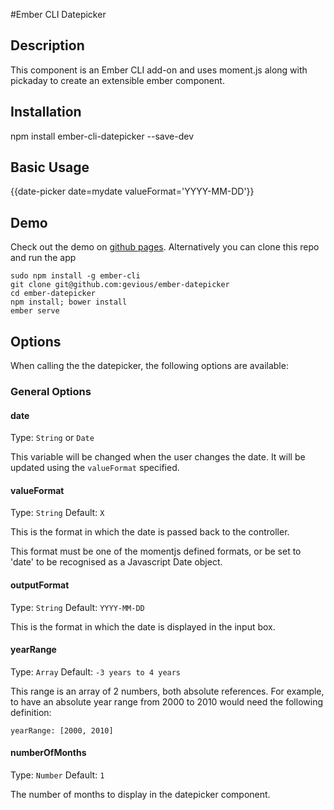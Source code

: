 #Ember CLI Datepicker

## Description
This component is an Ember CLI add-on and uses moment.js along with pickaday
to create an extensible ember component.

## Installation
npm install ember-cli-datepicker --save-dev

## Basic Usage

  {{date-picker date=mydate valueFormat='YYYY-MM-DD'}}

## Demo
Check out the demo on [github pages](http://gevious.github.io/ember-datepicker/ "Ember-datepicker Demo").
Alternatively you can clone this repo and run the app

    sudo npm install -g ember-cli
    git clone git@github.com:gevious/ember-datepicker
    cd ember-datepicker
    npm install; bower install
    ember serve

## Options
When calling the the datepicker, the following options are available:

### General Options

#### date
Type: `String` or `Date`

This variable will be changed when the user changes the date. It will be
updated using the `valueFormat` specified.

#### valueFormat
Type: `String`
Default: `X`

This is the format in which the date is passed back to the controller.

This format must be one of the momentjs defined formats, or be set to 'date' to
be recognised as a Javascript Date object.

#### outputFormat
Type: `String`
Default: `YYYY-MM-DD`

This is the format in which the date is displayed in the input box.

#### yearRange
Type: `Array`
Default: `-3 years to 4 years`

This range is an array of 2 numbers, both absolute references.  For example, to
have an absolute year range from 2000 to 2010 would need the following
definition:

    yearRange: [2000, 2010]

#### numberOfMonths
Type: `Number`
Default: `1`

The number of months to display in the datepicker component.
